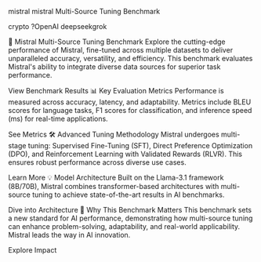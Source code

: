 mistral
mistral Multi-Source Tuning Benchmark

crypto ?OpenAI deepseekgrok 

🚀 Mistral Multi-Source Tuning Benchmark
Explore the cutting-edge performance of Mistral, fine-tuned across multiple datasets to deliver unparalleled accuracy, versatility, and efficiency. This benchmark evaluates Mistral's ability to integrate diverse data sources for superior task performance.

View Benchmark Results
📊 Key Evaluation Metrics
Performance is measured across accuracy, latency, and adaptability. Metrics include BLEU scores for language tasks, F1 scores for classification, and inference speed (ms) for real-time applications.

See Metrics
🛠️ Advanced Tuning Methodology
Mistral undergoes multi-stage tuning: Supervised Fine-Tuning (SFT), Direct Preference Optimization (DPO), and Reinforcement Learning with Validated Rewards (RLVR). This ensures robust performance across diverse use cases.

Learn More
💡 Model Architecture
Built on the Llama-3.1 framework (8B/70B), Mistral combines transformer-based architectures with multi-source tuning to achieve state-of-the-art results in AI benchmarks.

Dive into Architecture
🔭 Why This Benchmark Matters
This benchmark sets a new standard for AI performance, demonstrating how multi-source tuning can enhance problem-solving, adaptability, and real-world applicability. Mistral leads the way in AI innovation.

Explore Impact
